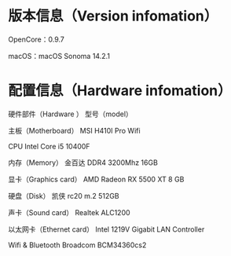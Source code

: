 # 版本信息（Version infomation）
OpenCore：0.9.7

macOS：macOS Sonoma 14.2.1

# 配置信息（Hardware infomation）
硬件部件（Hardware ） 型号（model）

主板（Motherboard） MSI H410I Pro Wifi

CPU Intel Core i5 10400F

内存（Memory） 金百达 DDR4 3200Mhz 16GB

显卡（Graphics card） AMD Radeon RX 5500 XT 8 GB

硬盘（Disk） 凯侠 rc20 m.2 512GB

声卡（Sound card） Realtek ALC1200

以太网卡（Ethernet card） Intel 1219V Gigabit LAN Controller

Wifi & Bluetooth Broadcom BCM34360cs2
